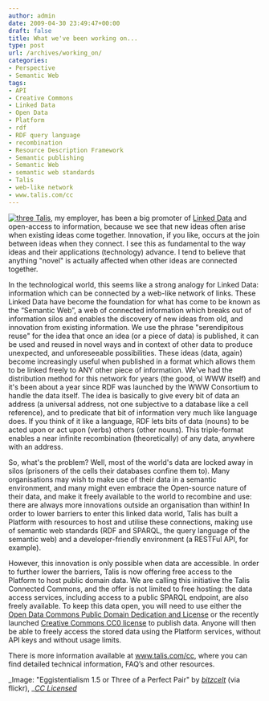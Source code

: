 ```yaml
---
author: admin
date: 2009-04-30 23:49:47+00:00
draft: false
title: What we've been working on...
type: post
url: /archives/working_on/
categories:
- Perspective
- Semantic Web
tags:
- API
- Creative Commons
- Linked Data
- Open Data
- Platform
- rdf
- RDF query language
- recombination
- Resource Description Framework
- Semantic publishing
- Semantic Web
- semantic web standards
- Talis
- web-like network
- www.talis.com/cc
---
```


[![three](http://zachbeauvais.com/wp-content/uploads/2009/05/2382314257_9993d2c07d_m.jpg)
](http://zachbeauvais.com/wp-content/uploads/2009/05/2382314257_9993d2c07d_m.jpg)[Talis](http://zachbeauvais.com/wp-content/uploads/2009/05/www.talis.com), my employer, has been a big promoter of [ Linked Data](http://zachbeauvais.com/wp-content/uploads/2009/05/linkeddata.org) and open-access to information, because we see that new ideas often arise when existing ideas come together. Innovation, if you like, occurs at the join between ideas when they connect. I see this as fundamental to the way ideas and their applications (technology) advance. I tend to believe that anything "novel" is actually affected when other ideas are connected together.

In the technological world, this seems like a strong analogy for Linked Data: information which can be connected by a web-like network of links. These Linked Data have become the foundation for what has come to be known as the “Semantic Web”, a web of connected information which breaks out of information silos and enables the discovery of new ideas from old, and innovation from existing information. We use the phrase "serendipitous reuse" for the idea that once an idea (or a piece of data) is published, it can be used and reused in novel ways and in context of other data to produce unexpected, and unforeseeable possibilities. These ideas (data, again) become increasingly useful when published in a format which allows them to be linked freely to ANY other piece of information. We've had the distribution method for this network for years (the good, ol WWW itself) and it's been about a year since  RDF was launched by the WWW Consortium to handle the data itself. The idea is basically to give every bit of data an address (a universal address, not one subjective to a database like a cell reference), and to predicate that bit of information very much like language does. If you think of it like a language, RDF lets bits of data (nouns) to be acted upon or act upon (verbs) others (other nouns). This triple-format enables a near infinite recombination (theoretically) of any data, anywhere with an address.

So, what's the problem? Well, most of the world's data are locked away in silos (prisoners of the cells their databases confine them to). Many organisations may wish to make use of their data in a semantic environment, and many might even embrace the Open-source nature of their data, and make it freely available to the world to recombine and use: there are always more innovations outside an organisation than within! In order to lower barriers to enter this linked data world, Talis has built a Platform with resources to host and utilise these connections, making use of semantic web standards (RDF and SPARQL, the query language of the semantic web) and a developer-friendly environment (a RESTFul API, for example).

However, this innovation is only possible when data are accessible. In order to further lower the barriers, Talis is now offering free access to the Platform to host public domain data. We are calling this initiative the Talis Connected Commons, and the offer is not limited to free hosting: the data access services, including access to a public SPARQL endpoint, are also freely available. To keep this data open, you will need to use either the [Open Data Commons Public Domain Dedication and License](http://zachbeauvais.com/wp-content/uploads/2009/05/1) or the recently launched [Creative Commons CC0 license](http://zachbeauvais.com/wp-content/uploads/2009/05/zero) to publish data. Anyone will then be able to freely access the stored data using the Platform services, without API keys and without usage limits.

There is more information available at www.talis.com/cc, where you can find detailed technical information, FAQ’s and other resources.

_Image: "Eggistentialism 1.5 or Three of a Perfect Pair" by _[_bitzcelt_](http://zachbeauvais.com/wp-content/uploads/2009/05/bitzcelt)_ (via flickr), _[_CC Licensed_](http://zachbeauvais.com/wp-content/uploads/2009/05/deed.en)
